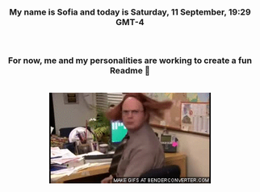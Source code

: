 


<div align="center">
<h3 >My name is Sofia and today is Saturday, 11 September, 19:29 GMT-4</h3><br>
<h3 >For now, me and my personalities are working to create a fun Readme 👋
</h3><br>
<img src='img/dwight.gif' alt='working...'/>
</div>
